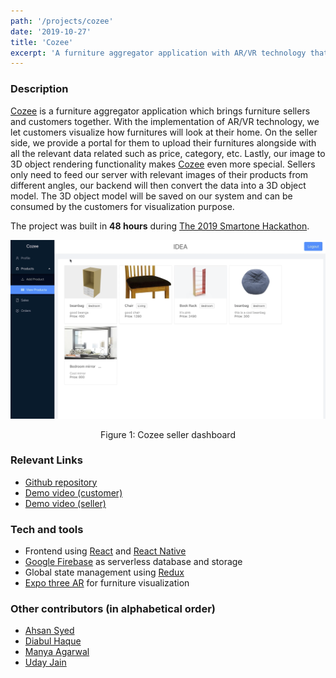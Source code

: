 ```yaml
---
path: '/projects/cozee'
date: '2019-10-27'
title: 'Cozee'
excerpt: 'A furniture aggregator application with AR/VR technology that enables buyers to visualize furnitures at home.'
---
```


### Description

[Cozee](https://github.com/welvin21/cozee) is a furniture aggregator application which brings furniture sellers and customers together. With the implementation of AR/VR technology, we let customers visualize how furnitures will look at their home. On the seller side, we provide a portal for them to upload their furnitures alongside with all the relevant data related such as price, category, etc. Lastly, our image to 3D object rendering functionality makes [Cozee](https://github.com/welvin21/cozee) even more special. Sellers only need to feed our server with relevant images of their products from different angles, our backend will then convert the data into a 3D object model. The 3D object model will be saved on our system and can be consumed by the customers for visualization purpose.

The project was built in **48 hours** during [The 2019 Smartone Hackathon](https://www.smartonehackathon.com/).

![Cozee Seller](./cozee-seller.png 'Cozze seller')

<center>Figure 1: Cozee seller dashboard</center>

### Relevant Links

- [Github repository](https://github.com/welvin21/cozee)
- [Demo video (customer)](https://drive.google.com/file/d/1SXb1bRGndBhaOgExlPfDCoZ5e1wuBfEo/view?usp=sharing)
- [Demo video (seller)](https://drive.google.com/file/d/1rTug59-X7od_KOBCKd8D1CQXUzBw7jGu/view?usp=sharing)

### Tech and tools

- Frontend using [React](https://reactjs.org/) and [React Native](https://reactnative.dev/)
- [Google Firebase](https://firebase.google.com/) as serverless database and storage
- Global state management using [Redux](https://redux.js.org/)
- [Expo three AR](https://github.com/expo/expo-three-ar) for furniture visualization

### Other contributors (in alphabetical order)

- [Ahsan Syed](https://github.com/ahsan8244)
- [Diabul Haque](https://github.com/diabhaque)
- [Manya Agarwal](https://github.com/manyaagarwal)
- [Uday Jain](https://github.com/uday1331)
